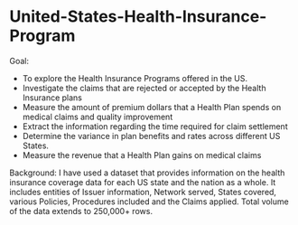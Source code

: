 # United-States-Health-Insurance-Program

Goal: 
-	To explore the Health Insurance Programs offered in the US. 
-	Investigate the claims that are rejected or accepted by the Health Insurance plans
-	Measure the amount of premium dollars that a Health Plan spends on medical claims and quality improvement
-	Extract the information regarding the time required for claim settlement
-	Determine the variance in plan benefits and rates across different US States. 
-	Measure the revenue that a Health Plan gains on medical claims






Background:
I have used a dataset that provides information on the health insurance coverage data for each US 
state and the nation as a whole. 
It includes entities of Issuer information, Network served, States covered, various Policies, Procedures included and the Claims applied. 
Total volume of the data extends to 250,000+ rows. 
